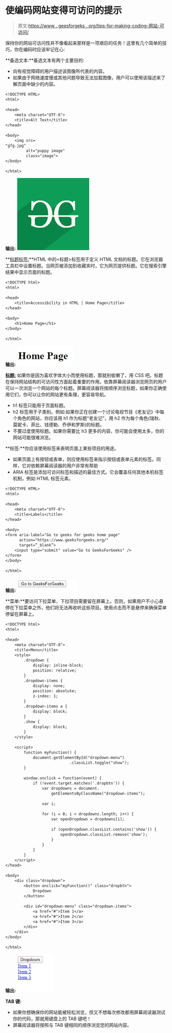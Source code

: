 # 使编码网站变得可访问的提示

> 原文:[https://www . geesforgeks . org/tips-for-making-coding-网站-可访问/](https://www.geeksforgeeks.org/tips-for-making-coding-websites-accessible/)

保持你的网站可访问性并不像看起来那样是一项艰巨的任务！这里有几个简单的技巧，你在编码时应该牢记在心:

**备选文本:**备选文本有两个主要目的:

*   向有视觉障碍的用户描述该图像所代表的内容。
*   如果由于网络速度慢或其他问题导致无法加载图像，用户可以使用该描述来了解页面中缺少的内容。

```htmlhtml
<!DOCTYPE HTML>
<html>

<head>
    <meta charset="UTF-8">
    <title>Alt Text</title>
</head>

<body>
    <img src=
"gfg.jpg" 
         alt="puppy image" 
         class="image">
</body>

</html>
```

**输出:**
![](img/510bd37745fc20984f12d291ba595691.png)

**[标题标签:](https://www.geeksforgeeks.org/html-title-tag/)**HTML 中的<标题>标签用于定义 HTML 文档的标题。它在浏览器工具栏中设置标题。当网页被添加到收藏夹时，它为网页提供标题。它在搜索引擎结果中显示页面的标题。

```htmlhtml
<!DOCTYPE html>
<html>

<head>
    <title>Accessibility in HTML | Home Page</title>
</head>

<body>
    <h1>Home Page</h1>
</body>

</html>
```

**输出:**
![](img/206a98b7657f8e27b9941a0bed980595.png)

**[标题:](https://www.geeksforgeeks.org/html-heading/)** 如果你是因为喜欢字体大小而使用标题，那就别偷懒了，用 CSS 吧。标题在保持网站结构的可访问性方面起着重要的作用。依靠屏幕阅读器浏览网页的用户可以一次浏览一个网站的每个标题。屏幕阅读器将按顺序浏览标题，如果你正确使用它们，你可以让你的网站更有条理，更容易导航。

*   h1 标签只能用于页面标题。
*   h2 标签用于子类别。例如:如果你正在创建一个讨论电视节目《老友记》中每个角色的网站，你应该用 h1 作为标题“老友记”，用 h2 作为每个角色(瑞秋、莫妮卡、菲比、钱德勒、乔伊和罗斯)的标题。
*   不要过度使用标题。如果你需要比 h3 更多的内容，你可能会使用太多，你的网站可能很难浏览。

**标签:**你应该使用标签来表明页面上某些项目的用途。

*   如果页面上有按钮或表单，则应使用标签来指示按钮或表单元素的标签。同样，它对依赖屏幕阅读器的用户非常有帮助
*   ARIA 标签是添加可访问标签和描述的最佳方式。它会覆盖任何其他本机标签机制，例如 HTML 标签元素。

```htmlhtml
<!DOCTYPE HTML>
<html>

<head>
    <meta charset="UTF-8">
    <title>Labels</title>
</head>

<body>
<form aria-label="Go to geeks for geeks home page" 
      action="https://www.geeksforgeeks.org/" 
      target=”_blank”>
    <input type="submit" value="Go to GeeksForGeeks" />
</form>
</body>

</html>
```

**输出:**
![](img/45c41c9892d41f3271fb5c7ccba279f0.png)

**菜单:**要访问下拉菜单，下拉项目需要留在屏幕上。否则，如果用户不小心悬停在下拉菜单之外，他们将无法再收听这些项目。使用点击而不是悬停来确保菜单停留在屏幕上。

```htmlhtml
<!DOCTYPE html>
<html>

<head>
    <meta charset="UTF-8">
    <title>Menu</title>
    <style>
        .dropdown {
            display: inline-block;
            position: relative;
        }
        .dropdown-items {
            display: none;
            position: absolute;
            z-index: 1;
        }
        .dropdown-items a {
            display: block;
        }
        .show {
            display: block;
        }
    </style>

    <script>
        function myFunction() {
            document.getElementById("dropdown-menu")
                            .classList.toggle("show");
        }

        window.onclick = function(event) {
            if (!event.target.matches('.dropbtn')) {
                var dropdowns = document.
                    getElementsByClassName("dropdown-items");

                var i;

                for (i = 0; i < dropdowns.length; i++) {
                    var openDropdown = dropdowns[i];

                    if (openDropdown.classList.contains('show')) {
                        openDropdown.classList.remove('show');
                    }
                }
            }
        }
    </script>
</head>

<body>
    <div class="dropdown">
        <button onclick="myFunction()" class="dropbtn">
            Dropdown
        </button>

        <div id="dropdown-menu" class="dropdown-items">
            <a href="#">Item 1</a>
            <a href="#">Item 2</a>
            <a href="#">Item 3</a>
        </div>
    </div>
</body>

</html>
```

**输出:**
![](img/de74f56e44e63f852119e209fd4c57bb.png)

**TAB 键:**

*   如果你想确保你的网站能被轻松浏览，但又不想每次修改都用屏幕阅读器测试你的代码，那就用键盘上的 TAB 键吧！
*   屏幕阅读器将按照与 TAB 键相同的顺序浏览您的网站内容。